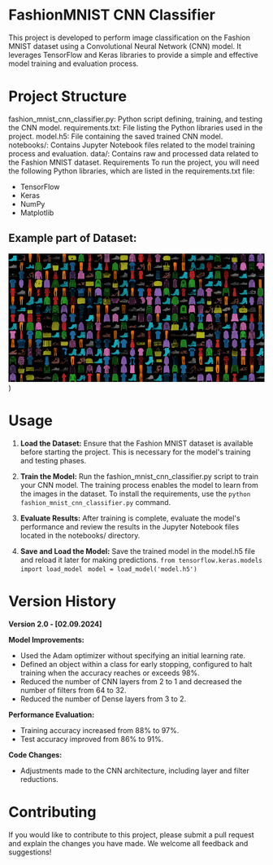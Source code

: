 # FashionMNIST CNN Classifier
This project is developed to perform image classification on the Fashion MNIST dataset using a Convolutional Neural Network (CNN) model. It leverages TensorFlow and Keras libraries to provide a simple and effective model training and evaluation process.

# Project Structure
fashion_mnist_cnn_classifier.py: Python script defining, training, and testing the CNN model.
requirements.txt: File listing the Python libraries used in the project.
model.h5: File containing the saved trained CNN model.
notebooks/: Contains Jupyter Notebook files related to the model training process and evaluation.
data/: Contains raw and processed data related to the Fashion MNIST dataset.
Requirements
To run the project, you will need the following Python libraries, which are listed in the requirements.txt file:

- TensorFlow
- Keras
- NumPy
- Matplotlib

## Example part of Dataset:

![Data Image](https://github.com/ZeynepBehsi/FashionMNIST-CNN-Classifier/blob/main/assets/dataimages.png))

# Usage
1. **Load the Dataset:** Ensure that the Fashion MNIST dataset is available before starting the project. This is necessary for the model's training and testing phases.
2. **Train the Model:** Run the fashion_mnist_cnn_classifier.py script to train your CNN model. The training process enables the model to learn from the images in the dataset.
   To install the requirements, use the `python fashion_mnist_cnn_classifier.py` command.
   
3. **Evaluate Results:** After training is complete, evaluate the model's performance and review the results in the Jupyter Notebook files located in the notebooks/ directory.
4. **Save and Load the Model:** Save the trained model in the model.h5 file and reload it later for making predictions.
   `from tensorflow.keras.models import load_model `
   `model = load_model('model.h5')`

# Version History
**Version 2.0 - [02.09.2024]**

**Model Improvements:**

- Used the Adam optimizer without specifying an initial learning rate.
- Defined an object within a class for early stopping, configured to halt training when the accuracy reaches or exceeds 98%.
- Reduced the number of CNN layers from 2 to 1 and decreased the number of filters from 64 to 32.
- Reduced the number of Dense layers from 3 to 2.

**Performance Evaluation:**

- Training accuracy increased from 88% to 97%.
- Test accuracy improved from 86% to 91%.

**Code Changes:**
- Adjustments made to the CNN architecture, including layer and filter reductions.


# Contributing
If you would like to contribute to this project, please submit a pull request and explain the changes you have made. We welcome all feedback and suggestions!
